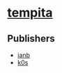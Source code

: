 # [tempita](https://pypi.org/project/tempita)



## Publishers
- [ianb](https://pypi.org/user/ianb)
- [k0s](https://pypi.org/user/k0s)

